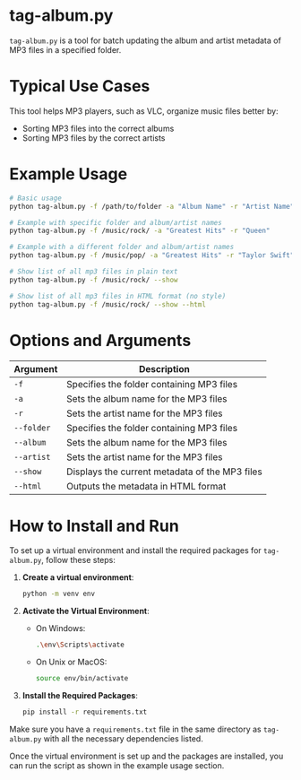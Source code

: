
# tag-album.py

`tag-album.py` is a tool for batch updating the album and artist metadata of MP3 files in a specified folder.

# Typical Use Cases 

This tool helps MP3 players, such as VLC, organize music files better by:
- Sorting MP3 files into the correct albums 
- Sorting MP3 files by the correct artists

# Example Usage

```sh
# Basic usage
python tag-album.py -f /path/to/folder -a "Album Name" -r "Artist Name"

# Example with specific folder and album/artist names
python tag-album.py -f /music/rock/ -a "Greatest Hits" -r "Queen"

# Example with a different folder and album/artist names
python tag-album.py -f /music/pop/ -a "Greatest Hits" -r "Taylor Swift"

# Show list of all mp3 files in plain text 
python tag-album.py -f /music/rock/ --show 

# Show list of all mp3 files in HTML format (no style) 
python tag-album.py -f /music/rock/ --show --html

```

# Options and Arguments 

| Argument   | Description                                      |
|------------|--------------------------------------------------|
| `-f`       | Specifies the folder containing MP3 files        |
| `-a`       | Sets the album name for the MP3 files            |
| `-r`       | Sets the artist name for the MP3 files           |
| `--folder` | Specifies the folder containing MP3 files        |
| `--album`  | Sets the album name for the MP3 files            |
| `--artist` | Sets the artist name for the MP3 files           |
| `--show`   | Displays the current metadata of the MP3 files   |
| `--html`   | Outputs the metadata in HTML format              |

# How to Install and Run 

To set up a virtual environment and install the required packages for `tag-album.py`, follow these steps:

1. **Create a virtual environment**:
    ```sh
    python -m venv env
    ```

2. **Activate the Virtual Environment**:
    - On Windows:
      ```sh
      .\env\Scripts\activate
      ```
    - On Unix or MacOS:
      ```sh
      source env/bin/activate
      ```

3. **Install the Required Packages**:
    ```sh
    pip install -r requirements.txt
    ```

Make sure you have a `requirements.txt` file in the same directory as `tag-album.py` with all the necessary dependencies listed.

Once the virtual environment is set up and the packages are installed, you can run the script as shown in the example usage section.
